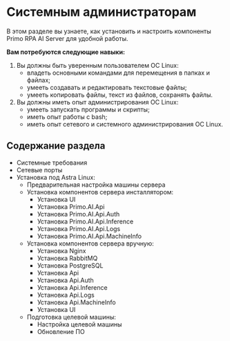 # Системным администраторам

В этом разделе вы узнаете, как установить и настроить компоненты Primo RPA AI Server для удобной работы.

**Вам потребуются следующие навыки:**
1. Вы должны быть уверенным пользователем ОС Linux:
   *	владеть основными командами для перемещения в папках и файлах;
   *	умееть создавать и редактировать текстовые файлы;
   *	умееть копировать файлы, текст из файлов, сохранять файлы.
1. Вы должны иметь опыт администрирования ОС Linux:
   * умееть запускать программы и скрипты;
   * иметь опыт работы c bash;
   * иметь опыт сетевого и системного администрирования ОС Linux.


## Содержание раздела
* Системные требования
* Сетевые порты
* Установка под Astra Linux:
  * Предварительная настройка машины сервера
  * Установка компонентов сервера инсталлятором:
    * Установка UI
    * Установка Primo.AI.Api
    * Установка Primo.AI.Api.Auth
    * Установка Primo.AI.Api.Inference
    * Установка Primo.AI.Api.Logs
    * Установка Primo.AI.Api.MachineInfo
  * Установка компонентов сервера вручную:
    *  Установка Nginx
    *  Установка RabbitMQ
    *  Установка PostgreSQL
    *  Установка Api
    *  Установка Api.Auth
    *  Установка Api.Inference
    *  Установка Api.Logs
    *  Установка Api.MachineInfo
    *  Установка UI
  * Подготовка целевой машины:
    * Настройка целевой машины
    * Обновление ПО 
